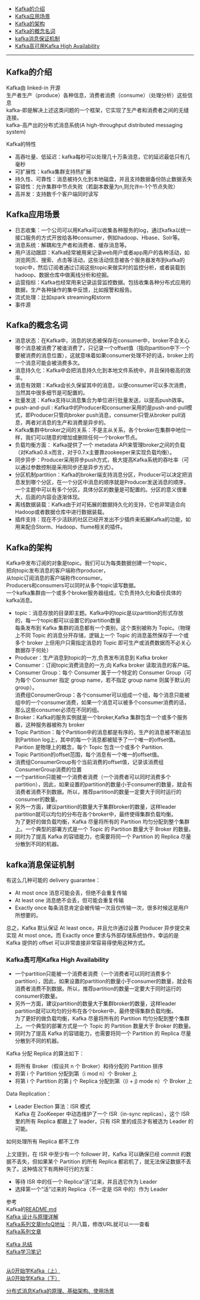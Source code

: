 - [Kafka的介绍](#Kafka的介绍)
- [Kafka应用场景](#Kafka应用场景)
- [Kafka的架构](#Kafka的架构)
- [Kafka的概念名词](#Kafka的概念名词)
- [kafka消息保证机制](#kafka消息保证机制)
- [Kafka高可用Kafka High Availability](#Kafka高可用Kafka-High-Availability)


---------------------------------------------------------------------------------------------------------------------
## Kafka的介绍

Kafka由 linked-in 开源  
生产者生产（produce）各种信息，消费者消费（consume）（处理分析）这些信息  
kafka-即是解决上述这类问题的一个框架，它实现了生产者和消费者之间的无缝连接。  
kafka-高产出的分布式消息系统(A high-throughput distributed messaging system)  


Kafka的特性
- 高吞吐量、低延迟：kafka每秒可以处理几十万条消息，它的延迟最低只有几毫秒
- 可扩展性：kafka集群支持热扩展
- 持久性、可靠性：消息被持久化到本地磁盘，并且支持数据备份防止数据丢失
- 容错性：允许集群中节点失败（若副本数量为n,则允许n-1个节点失败）
- 高并发：支持数千个客户端同时读写




## Kafka应用场景

- 日志收集：一个公司可以用Kafka可以收集各种服务的log，通过kafka以统一接口服务的方式开放给各种consumer，例如hadoop、Hbase、Solr等。
- 消息系统：解耦和生产者和消费者、缓存消息等。
- 用户活动跟踪：Kafka经常被用来记录web用户或者app用户的各种活动，如浏览网页、搜索、点击等活动，这些活动信息被各个服务器发布到kafka的topic中，然后订阅者通过订阅这些topic来做实时的监控分析，或者装载到hadoop、数据仓库中做离线分析和挖掘。
- 运营指标：Kafka也经常用来记录运营监控数据。包括收集各种分布式应用的数据，生产各种操作的集中反馈，比如报警和报告。
- 流式处理：比如spark streaming和storm
- 事件源




## Kafka的概念名词

- 消息状态：在Kafka中，消息的状态被保存在consumer中，broker不会关心哪个消息被消费了被谁消费了，只记录一个offset值（指向partition中下一个要被消费的消息位置），这就意味着如果consumer处理不好的话，broker上的一个消息可能会被消费多次。
- 消息持久化：Kafka中会把消息持久化到本地文件系统中，并且保持极高的效率。
- 消息有效期：Kafka会长久保留其中的消息，以便consumer可以多次消费，当然其中很多细节是可配置的。
- 批量发送：Kafka支持以消息集合为单位进行批量发送，以提高push效率。
- push-and-pull : Kafka中的Producer和consumer采用的是push-and-pull模式，即Producer只管向broker push消息，consumer只管从broker pull消息，两者对消息的生产和消费是异步的。
- Kafka集群中broker之间的关系：不是主从关系，各个broker在集群中地位一样，我们可以随意的增加或删除任何一个broker节点。
- 负载均衡方面： Kafka提供了一个 metadata API来管理broker之间的负载（对Kafka0.8.x而言，对于0.7.x主要靠zookeeper来实现负载均衡）。
- 同步异步：Producer采用异步push方式，极大提高Kafka系统的吞吐率（可以通过参数控制是采用同步还是异步方式）。
- 分区机制partition：Kafka的broker端支持消息分区，Producer可以决定把消息发到哪个分区，在一个分区中消息的顺序就是Producer发送消息的顺序，一个主题中可以有多个分区，具体分区的数量是可配置的。分区的意义很重大，后面的内容会逐渐体现。
- 离线数据装载：Kafka由于对可拓展的数据持久化的支持，它也非常适合向Hadoop或者数据仓库中进行数据装载。
- 插件支持：现在不少活跃的社区已经开发出不少插件来拓展Kafka的功能，如用来配合Storm、Hadoop、flume相关的插件。




## Kafka的架构

Kafka中发布订阅的对象是topic。我们可以为每类数据创建一个topic，  
把向topic发布消息的客户端称作producer，  
从topic订阅消息的客户端称作consumer。  
Producers和consumers可以同时从多个topic读写数据。  
一个kafka集群由一个或多个broker服务器组成，它负责持久化和备份具体的kafka消息。


- topic：消息存放的目录即主题。Kafka中的topic是以partition的形式存放的，每一个topic都可以设置它的partition数量  
  每条发布到 Kafka 集群的消息都有一个类别，这个类别被称为 Topic。（物理上不同 Topic 的消息分开存储，逻辑上一个 Topic 的消息虽然保存于一个或多个 broker 上但用户只需指定消息的 Topic 即可生产或消费数据而不必关心数据存于何处）
- Producer：生产消息到topic的一方,负责发布消息到 Kafka broker
- Consumer：订阅topic消费消息的一方,向 Kafka broker 读取消息的客户端。
- Consumer Group：每个 Consumer 属于一个特定的 Consumer Group（可为每个 Consumer 指定 group name，若不指定 group name 则属于默认的 group）。  
  消费组ConsumerGroup：各个consumer可以组成一个组，每个消息只能被组中的一个consumer消费，如果一个消息可以被多个consumer消费的话，那么这些consumer必须在不同的组。
- Broker：Kafka的服务实例就是一个broker,Kafka 集群包含一个或多个服务器，这种服务器被称为 broker
- Topic Partition：每个Partition中的消息都是有序的，生产的消息被不断追加到Partition log上，其中的每一个消息都被赋予了一个唯一的offset值。  
  Parition 是物理上的概念，每个 Topic 包含一个或多个 Partition.  
- Topic Partition的offset范围，每个消息有一个唯一的offset值。
- 消费组ConsumerGroup有个当前消费的offset值，记录该消费组ConsumerGroup消费的位置
- 一个partition只能被一个消费者消费（一个消费者可以同时消费多个partition），因此，如果设置的partition的数量小于consumer的数量，就会有消费者消费不到数据。所以，推荐partition的数量一定要大于同时运行的consumer的数量。 
- 另外一方面，建议partition的数量大于集群broker的数量，这样leader partition就可以均匀的分布在各个broker中，最终使得集群负载均衡。  
  为了更好的做负载均衡，Kafka 尽量将所有的 Partition 均匀分配到整个集群上。一个典型的部署方式是一个 Topic 的 Partition 数量大于 Broker 的数量。
- 同时为了提高 Kafka 的容错能力，也需要将同一个 Partition 的 Replica 尽量分散到不同的机器。




## kafka消息保证机制

有这么几种可能的 delivery guarantee：
- At most once 消息可能会丢，但绝不会重复传输
- At least one 消息绝不会丢，但可能会重复传输
- Exactly once 每条消息肯定会被传输一次且仅传输一次，很多时候这是用户所想要的。

总之，Kafka 默认保证 At least once，并且允许通过设置 Producer 异步提交来实现 At most once。而 Exactly once 要求与外部存储系统协作，幸运的是 Kafka 提供的 offset 可以非常直接非常容易得使用这种方式。





### Kafka高可用Kafka High Availability
- 一个partition只能被一个消费者消费（一个消费者可以同时消费多个partition），因此，如果设置的partition的数量小于consumer的数量，就会有消费者消费不到数据。所以，推荐partition的数量一定要大于同时运行的consumer的数量。
- 另外一方面，建议partition的数量大于集群broker的数量，这样leader partition就可以均匀的分布在各个broker中，最终使得集群负载均衡。  
  为了更好的做负载均衡，Kafka 尽量将所有的 Partition 均匀分配到整个集群上。一个典型的部署方式是一个 Topic 的 Partition 数量大于 Broker 的数量。
- 同时为了提高 Kafka 的容错能力，也需要将同一个 Partition 的 Replica 尽量分散到不同的机器。


Kafka 分配 Replica 的算法如下：
- 将所有 Broker（假设共 n 个 Broker）和待分配的 Partition 排序
- 将第 i 个 Partition 分配到第（i mod n）个 Broker 上
- 将第 i 个 Partition 的第 j 个 Replica 分配到第（(i + j) mode n）个 Broker 上


Data Replication：  
- Leader Election 算法：ISR 模式  
  Kafka 在 ZooKeeper 中动态维护了一个 ISR（in-sync replicas），这个 ISR 里的所有 Replica 都跟上了 leader，只有 ISR 里的成员才有被选为 Leader 的可能。



如何处理所有 Replica 都不工作

上文提到，在 ISR 中至少有一个 follower 时，Kafka 可以确保已经 commit 的数据不丢失，但如果某个 Partition 的所有 Replica 都宕机了，就无法保证数据不丢失了。这种情况下有两种可行的方案：
- 等待 ISR 中的任一个 Replica“活”过来，并且选它作为 Leader
- 选择第一个“活”过来的 Replica（不一定是 ISR 中的）作为 Leader





参考  
Kafka的[README.md](../README.md)  
[Kafka 设计与原理详解](https://blog.csdn.net/suifeng3051/article/details/48053965)  
[Kafka系列文章InfoQ地址](https://www.infoq.cn/article/kafka-analysis-part-1) ：共八篇，修改URL就可以一一查看  
[Kafka系列文章](http://www.jasongj.com/tags/Kafka/)  

[Kafka 总结](https://zhuanlan.zhihu.com/p/72328153)  
[Kafka学习笔记](https://zhmin.github.io/categories/kafka/)  
[]()  
[]()  




[从0开始学Kafka（上）](https://zhuanlan.zhihu.com/p/93403426)  
[从0开始学Kafka（下）](https://zhuanlan.zhihu.com/p/93547373)  


[分布式消息Kafka的原理、基础架构、使用场景](https://aijishu.com/a/1060000000080308)  



